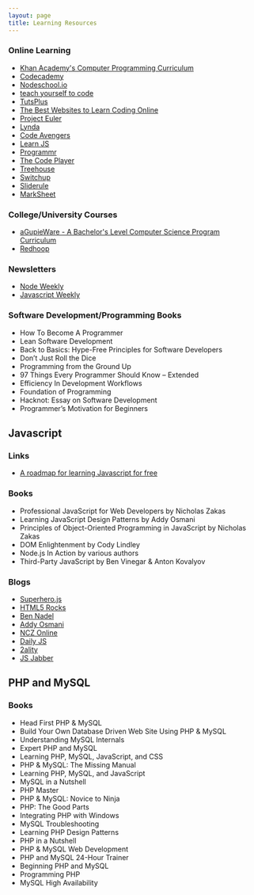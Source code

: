 ```yaml
---
layout: page
title: Learning Resources
---
```


### Online Learning

* [Khan Academy's Computer Programming  Curriculum](https://www.khanacademy.org/computing/computer-programming)
* [Codecademy](http://www.codecademy.com/)
* [Nodeschool.io](http://nodeschool.io/)
* [teach yourself to code](http://teachyourselftocode.com/)
* [TutsPlus](http://code.tutsplus.com/)
* [The Best Websites to Learn Coding Online](http://www.labnol.org/internet/learn-coding-online/28537/)
* [Project Euler](https://projecteuler.net/)
* [Lynda](http://www.lynda.com/)
* [Code Avengers](http://www.codeavengers.com/)
* [Learn JS](http://www.learn-js.org/)
* [Programmr](http://www.programmr.com/)
* [The Code Player](http://thecodeplayer.com/)
* [Treehouse](https://teamtreehouse.com/)
* [Switchup](https://www.switchup.org/)
* [Sliderule](https://www.mysliderule.com/)
* [MarkSheet](http://marksheet.io/)


### College/University Courses

* [aGupieWare - A Bachelor's Level Computer Science Program  Curriculum](http://blog.agupieware.com/2014/05/online-learning-bachelors-level.html)
* [Redhoop](https://redhoop.com/)

### Newsletters

* [Node Weekly](http://nodeweekly.com/)
* [Javascript Weekly](http://javascriptweekly.com/)


### Software Development/Programming Books

* How To Become A Programmer
* Lean Software Development
* Back to Basics: Hype-Free Principles for Software Developers
* Don’t Just Roll the Dice
* Programming from the Ground Up
* 97 Things Every Programmer Should Know – Extended
* Efficiency In Development Workflows
* Foundation of Programming
* Hacknot: Essay on Software Development
* Programmer’s Motivation for Beginners


## Javascript

### Links

* [A roadmap for learning Javascript for free](http://sixrevisions.com/javascript/learning-javascript-for-free/)

### Books

* Professional JavaScript for Web Developers by Nicholas Zakas
* Learning JavaScript Design Patterns by Addy Osmani
* Principles of Object-Oriented Programming in JavaScript by Nicholas Zakas
* DOM Enlightenment by Cody Lindley
* Node.js In Action by various authors
* Third-Party JavaScript by Ben Vinegar & Anton Kovalyov

### Blogs

* [Superhero.js](http://superherojs.com/)
* [HTML5 Rocks](http://www.html5rocks.com/en/)
* [Ben Nadel](http://www.bennadel.com/)
* [Addy Osmani](http://addyosmani.com/blog/)
* [NCZ Online](http://www.nczonline.net/blog/)
* [Daily JS](http://dailyjs.com/)
* [2ality](http://www.2ality.com/)
* [JS Jabber](http://devchat.tv/js-jabber/)


## PHP and MySQL

### Books

* Head First PHP & MySQL
* Build Your Own Database Driven Web Site Using PHP & MySQL
* Understanding MySQL Internals
* Expert PHP and MySQL
* Learning PHP, MySQL, JavaScript, and CSS
* PHP & MySQL: The Missing Manual
* Learning PHP, MySQL, and JavaScript
* MySQL in a Nutshell
* PHP Master
* PHP & MySQL: Novice to Ninja
* PHP: The Good Parts
* Integrating PHP with Windows
* MySQL Troubleshooting
* Learning PHP Design Patterns
* PHP in a Nutshell
* PHP & MySQL Web Development
* PHP and MySQL 24-Hour Trainer
* Beginning PHP and MySQL
* Programming PHP
* MySQL High Availability

